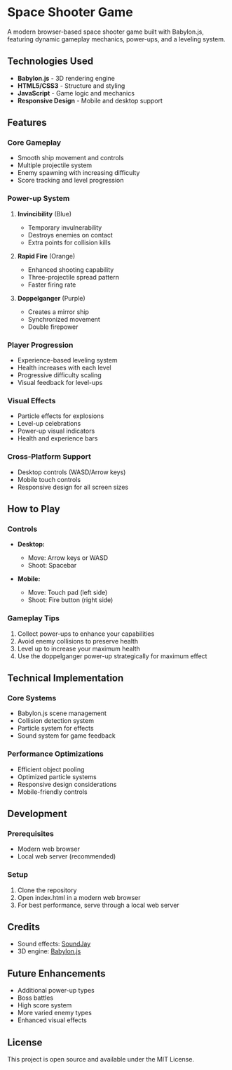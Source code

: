 # Space Shooter Game

A modern browser-based space shooter game built with Babylon.js, featuring dynamic gameplay mechanics, power-ups, and a leveling system.

## Technologies Used

- **Babylon.js** - 3D rendering engine
- **HTML5/CSS3** - Structure and styling
- **JavaScript** - Game logic and mechanics
- **Responsive Design** - Mobile and desktop support

## Features

### Core Gameplay
- Smooth ship movement and controls
- Multiple projectile system
- Enemy spawning with increasing difficulty
- Score tracking and level progression

### Power-up System
1. **Invincibility** (Blue)
   - Temporary invulnerability
   - Destroys enemies on contact
   - Extra points for collision kills

2. **Rapid Fire** (Orange)
   - Enhanced shooting capability
   - Three-projectile spread pattern
   - Faster firing rate

3. **Doppelganger** (Purple)
   - Creates a mirror ship
   - Synchronized movement
   - Double firepower

### Player Progression
- Experience-based leveling system
- Health increases with each level
- Progressive difficulty scaling
- Visual feedback for level-ups

### Visual Effects
- Particle effects for explosions
- Level-up celebrations
- Power-up visual indicators
- Health and experience bars

### Cross-Platform Support
- Desktop controls (WASD/Arrow keys)
- Mobile touch controls
- Responsive design for all screen sizes

## How to Play

### Controls
- **Desktop:**
  - Move: Arrow keys or WASD
  - Shoot: Spacebar

- **Mobile:**
  - Move: Touch pad (left side)
  - Shoot: Fire button (right side)

### Gameplay Tips
1. Collect power-ups to enhance your capabilities
2. Avoid enemy collisions to preserve health
3. Level up to increase your maximum health
4. Use the doppelganger power-up strategically for maximum effect

## Technical Implementation

### Core Systems
- Babylon.js scene management
- Collision detection system
- Particle system for effects
- Sound system for game feedback

### Performance Optimizations
- Efficient object pooling
- Optimized particle systems
- Responsive design considerations
- Mobile-friendly controls

## Development

### Prerequisites
- Modern web browser
- Local web server (recommended)

### Setup
1. Clone the repository
2. Open index.html in a modern web browser
3. For best performance, serve through a local web server

## Credits

- Sound effects: [SoundJay](https://www.soundjay.com)
- 3D engine: [Babylon.js](https://www.babylonjs.com)

## Future Enhancements
- Additional power-up types
- Boss battles
- High score system
- More varied enemy types
- Enhanced visual effects

## License
This project is open source and available under the MIT License.
